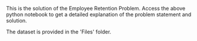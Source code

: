 This is the solution of the Employee Retention Problem.
Access the above python notebook to get a detailed explanation of the problem statement and solution.

The dataset is provided in the 'Files' folder.
